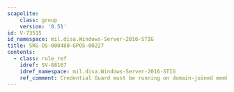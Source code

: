 ```yaml
---
scapolite:
    class: group
    version: '0.51'
id: V-73515
id_namespace: mil.disa.Windows-Server-2016-STIG
title: SRG-OS-000480-GPOS-00227
contents:
  - class: rule_ref
    idref: SV-88167
    idref_namespace: mil.disa.Windows-Server-2016-STIG
    ref_comment: Credential Guard must be running on domain-joined member se ...
---
```


